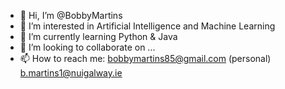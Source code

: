 - 👋 Hi, I’m @BobbyMartins
- 👀 I’m interested in Artificial Intelligence and Machine Learning
- 🌱 I’m currently learning Python & Java 
- 💞️ I’m looking to collaborate on ...
- 📫 How to reach me: bobbymartins85@gmail.com (personal) b.martins1@nuigalway.ie

<!---
BobbyMartins/BobbyMartins is a ✨ special ✨ repository because its `README.md` (this file) appears on your GitHub profile.
You can click the Preview link to take a look at your changes.
--->
